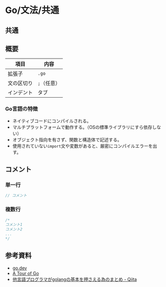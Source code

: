 # Go/文法/共通

## 共通

## 概要

| 項目       | 内容        |
| ---------- | ----------- |
| 拡張子     | `.go`       |
| 文の区切り | `;`（任意） |
| インデント | タブ        |

### Go言語の特徴

- ネイティブコードにコンパイルされる。
- マルチプラットフォームで動作する。（OSの標準ライブラリにすら依存しない）
- オブジェクト指向を有さず、関数と構造体で記述する。
- 使用されていない`import`文や変数があると、厳密にコンパイルエラーを出す。

## コメント

### 単一行

```go
// コメント
```

### 複数行

```go
/*
コメント1
コメント2
...
*/
```

## 参考資料

- [go.dev](https://go.dev/)
- [A Tour of Go](https://go-tour-jp.appspot.com/list)
- [他言語プログラマがgolangの基本を押さえる為のまとめ - Qiita](https://qiita.com/tfrcm/items/e2a3d7ce7ab8868e37f7)
